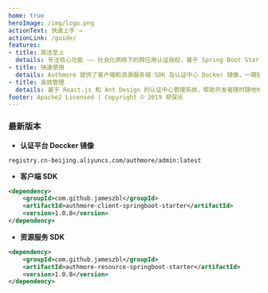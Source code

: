 ```yaml
---
home: true
heroImage: /img/logo.png
actionText: 快速上手 →
actionLink: /guide/
features:
- title: 简洁至上
  details: 专注核心功能 —— 社会化网络下的跨应用认证授权，基于 Spring Boot Starter 的工具包，为开发者提供最简洁的配置。
- title: 快速使用
  details: Authmore 提供了客户端和资源服务端 SDK 及认证中心 Docker 镜像，一键部署，开箱即用。
- title: 高效管理
  details: 基于 React.js 和 Ant Design 的认证中心管理系统，帮助开发者随时随地地管理应用，掌控平台动态。
footer: Apache2 Licensed | Copyright © 2019 郑保乐
---
```

### 最新版本
* **认证平台 Doccker 镜像**
```
registry.cn-beijing.aliyuncs.com/authmore/admin:latest
```
* **客户端 SDK**
```xml
<dependency>
    <groupId>com.github.jameszbl</groupId>
    <artifactId>authmore-client-springboot-starter</artifactId>
    <version>1.0.8</version>
</dependency>
```

* **资源服务 SDK**
```xml
<dependency>
    <groupId>com.github.jameszbl</groupId>
    <artifactId>authmore-resource-springboot-starter</artifactId>
    <version>1.0.8</version>
</dependency>
```
